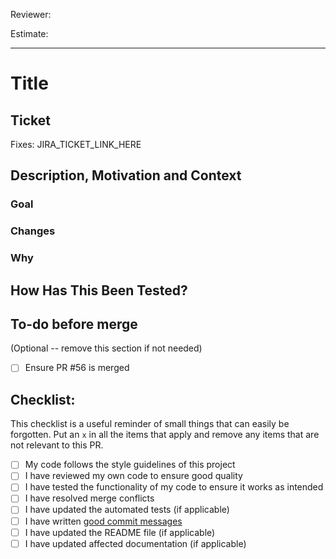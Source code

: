 Reviewer: 

Estimate: 

----

# Title

## Ticket

Fixes: JIRA_TICKET_LINK_HERE

## Description, Motivation and Context

### Goal

### Changes

### Why

## How Has This Been Tested?

## To-do before merge

(Optional -- remove this section if not needed)

- [ ] Ensure PR #56 is merged

## Checklist:

This checklist is a useful reminder of small things that can easily be forgotten.
Put an `x` in all the items that apply and remove any items that are not relevant to this PR.

- [ ] My code follows the style guidelines of this project
- [ ] I have reviewed my own code to ensure good quality
- [ ] I have tested the functionality of my code to ensure it works as intended
- [ ] I have resolved merge conflicts
- [ ] I have updated the automated tests (if applicable)
- [ ] I have written [good commit messages][1]
- [ ] I have updated the README file (if applicable)
- [ ] I have updated affected documentation (if applicable)

[1]: http://chris.beams.io/posts/git-commit/
